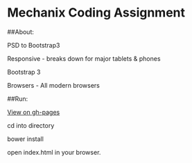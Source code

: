 # Mechanix Coding Assignment

##About:

PSD to Bootstrap3

Responsive - breaks down for major tablets & phones

Bootstrap 3

Browsers - All modern browsers

##Run:

[View on gh-pages](http://jaroot32.github.io/MechanixSite/)

cd into directory

bower install

open index.html in your browser.

